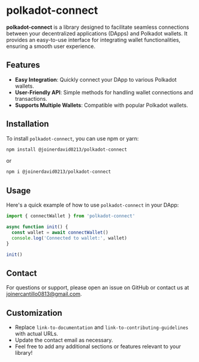 # polkadot-connect

**polkadot-connect** is a library designed to facilitate seamless connections between your decentralized applications (DApps) and Polkadot wallets. It provides an easy-to-use interface for integrating wallet functionalities, ensuring a smooth user experience.

## Features

- **Easy Integration**: Quickly connect your DApp to various Polkadot wallets.
- **User-Friendly API**: Simple methods for handling wallet connections and transactions.
- **Supports Multiple Wallets**: Compatible with popular Polkadot wallets.

## Installation

To install `polkadot-connect`, you can use npm or yarn:

```bash
npm install @joinerdavid0213/polkadot-connect
```

or

```bash
npm i @joinerdavid0213/polkadot-connect
```

## Usage

Here's a quick example of how to use `polkadot-connect` in your DApp:

```javascript
import { connectWallet } from 'polkadot-connect'

async function init() {
  const wallet = await connectWallet()
  console.log('Connected to wallet:', wallet)
}

init()
```

## Contact

For questions or support, please open an issue on GitHub or contact us at joinercantillo0813@gmail.com.

## Customization

- Replace `link-to-documentation` and `link-to-contributing-guidelines` with actual URLs.
- Update the contact email as necessary.
- Feel free to add any additional sections or features relevant to your library!

```

```
